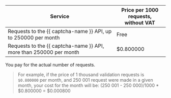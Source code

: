 | Service | Price per 1000 requests, <br>without VAT |
| ----- | ----- |
| Requests to the {{ captcha-name }} API, up to 250000 per month | Free |
| Requests to the {{ captcha-name }} API, more than 250000 per month | $0.800000 |

You pay for the actual number of requests.

>For example, if the price of 1 thousand validation requests is `$0.800000` per month, and 250 001 request were made in a given month, your cost for the month will be:
>(250 001 - 250 000)/1000 * $0.800000 = $0.000800